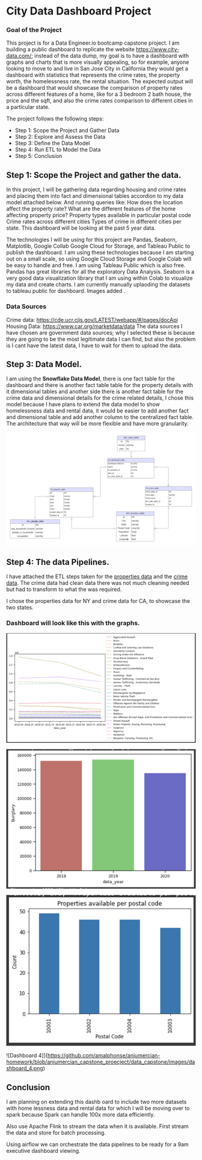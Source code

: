 # City Data Dashboard Project

### Goal of the Project

This project is for a Data Engineer.io bootcamp capstone project. I am building a public dashboard to replicate the website 
https://www.city-data.com/; instead of the data dump, my goal is to have a dashboard with graphs and charts that is 
more visually appealing, so for example, anyone looking to move to and live in San Jose City in California they would get a dashboard with statistics that represents the crime rates, the property worth, the homelessness rate, the rental situation. The expected output will be a dashboard that would showcase the comparison of property rates across different features of a home, like for a 3 bedroom 2 bath house, the price and the sqft, and also the crime rates comparison to different cities in a particular state.

The project follows the following steps:

- Step 1: Scope the Project and Gather Data 
- Step 2: Explore and Assess the Data 
- Step 3: Define the Data Model 
- Step 4: Run ETL to Model the Data 
- Step 5: Conclusion

## Step 1: Scope the Project and gather the data.

In this project, I will be gathering data regarding housing and crime rates and placing them into fact and dimensional tables accordion to my data model attached  below. And running queries like:
How does the location affect the property rate?
What are the different features of the home affecting property price?
Property types available in particular postal code
Crime rates across different cities
Types of crime in different cities per state.
This dashboard will be looking at the past 5 year data. 

The technologies I will be using for this project are Pandas, Seaborn, Matplotlib, Google Collab Google Cloud for Storage, and Tableau Public to publish the dashboard. I am using these technologies because I am starting out on a small scale, so using Google Cloud Storage and Google Colab will be easy to handle and free. I am using Tableau Public which is also free. Pandas has great libraries for all the exploratory Data Analysis. Seaborn is a very good data visualization library that I am using within Colab to visualize my data and create charts. I am currently manually uplaoding the datasets to tableau public for dashboard. Images added .

### Data Sources

Crime data: https://cde.ucr.cjis.gov/LATEST/webapp/#/pages/docApi
Housing Data: https://www.car.org/marketdata/data
The data sources I have chosen are government data sources; why I selected these is because they are going to be the most legitimate data I can find, but also the problem is I cant have the latest data, I have to wait for them to upload the data.

## Step 3: Data Model.

I am using the **Snowflake Data Model**, there is one fact table for the dashboard and there is another fact table table for the property details with it dimensional tables and another side there is another fact table for the crime data and dimensional details for the crime related details, I chose this model because I have plans to extend the data model to show homelessness data and rental data, it would be easier to add another fact and dimensional table and add another column to the centralized fact table. The architecture that way will be more flexible and have more granularity. 

![Data Model](https://github.com/amalphonse/anjumercian-homework/blob/anjumercian_capstone_proecject/data_capstone/images/dashboard_data_model.jpeg)


## Step 4: The data Pipelines.

I have attached the ETL steps taken for the [properties data](propertyDataAnalysis_NY_updated.ipynb) and the [crime data](crime_data_CA.ipynb). The crime data had clean data there was not much cleaning needed but had to transform to what the was required. 

I chose the properties data for NY and crime data for CA, to showcase the two states.

### Dashboard will look like this with the graphs.

![Dashboard 1](https://github.com/amalphonse/anjumercian-homework/blob/anjumercian_capstone_proecject/data_capstone/images/dashboard_1.png)

![Dashboard 2](https://github.com/amalphonse/anjumercian-homework/blob/anjumercian_capstone_proecject/data_capstone/images/dashboard_2.png)

![Dashboard 3](https://github.com/amalphonse/anjumercian-homework/blob/anjumercian_capstone_proecject/data_capstone/images/dashboard_3.png)

![Dashboard 4]](https://github.com/amalphonse/anjumercian-homework/blob/anjumercian_capstone_proecject/data_capstone/images/dashboard_4.png)


## Conclusion
I am planning on extending this dashb oard to include two more datasets with home lessness data and rental data for which I will be moving over to spark because Spark can handle 100x more data efficiently. 

Also use Apache Flink to stream the data when it is available. First stream the data and store for batch processing. 

Using airflow we can orchestrate the data pipelines to be ready for a 9am executive dashboard viewing.


